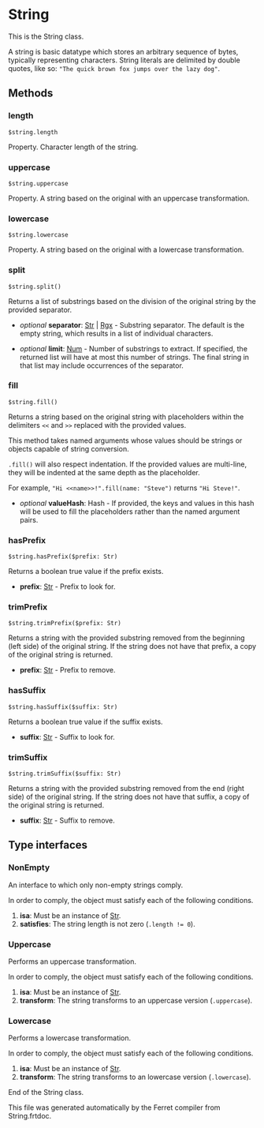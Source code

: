 # String

This is the String class.

A string is basic datatype which stores an arbitrary sequence of bytes,
typically representing characters. String literals are delimited by
double quotes, like so: `"The quick brown fox jumps over the lazy dog"`.



## Methods

### length

```
$string.length
```

Property. Character length of the string.



### uppercase

```
$string.uppercase
```

Property. A string based on the original with an uppercase transformation.



### lowercase

```
$string.lowercase
```

Property. A string based on the original with a lowercase transformation.



### split

```
$string.split()
```

Returns a list of substrings based on the division of the original
string by the provided separator.


* *optional* __separator__: [Str](/doc/std/String.md) | [Rgx](/doc/std/Regex.md) - Substring separator. The default is the empty string, which results
in a list of individual characters.

* *optional* __limit__: [Num](/doc/std/Number.md) - Number of substrings to extract.
If specified, the returned list will have at most this number
of strings. The final string in that list may include occurrences
of the separator.



### fill

```
$string.fill()
```

Returns a string based on the original string with placeholders within
the delimiters `<<` and `>>` replaced with the provided values.

This method takes named arguments whose values should be strings or
objects capable of string conversion.

`.fill()` will also respect indentation. If the provided values are
multi-line, they will be indented at the same depth as the placeholder.

For example, `"Hi <<name>>!".fill(name: "Steve")` returns `"Hi Steve!"`.


* *optional* __valueHash__: Hash - If provided, the keys and values in this hash will be used to
fill the placeholders rather than the named argument pairs.



### hasPrefix

```
$string.hasPrefix($prefix: Str)
```

Returns a boolean true value if the prefix exists.


* __prefix__: [Str](/doc/std/String.md) - Prefix to look for.



### trimPrefix

```
$string.trimPrefix($prefix: Str)
```

Returns a string with the provided substring removed from the
beginning (left side) of the original string. If the string does not
have that prefix, a copy of the original string is returned.


* __prefix__: [Str](/doc/std/String.md) - Prefix to remove.



### hasSuffix

```
$string.hasSuffix($suffix: Str)
```

Returns a boolean true value if the suffix exists.


* __suffix__: [Str](/doc/std/String.md) - Suffix to look for.



### trimSuffix

```
$string.trimSuffix($suffix: Str)
```

Returns a string with the provided substring removed from the
end (right side) of the original string. If the string does not
have that suffix, a copy of the original string is returned.


* __suffix__: [Str](/doc/std/String.md) - Suffix to remove.



## Type interfaces

### NonEmpty

An interface to which only non-empty strings comply.

In order to comply, the object must satisfy each of the following conditions.

1. __isa__: Must be an instance of [Str](/doc/std/String.md).
2. __satisfies__: The string length is not zero (`.length != 0`).


### Uppercase

Performs an uppercase transformation.

In order to comply, the object must satisfy each of the following conditions.

1. __isa__: Must be an instance of [Str](/doc/std/String.md).
2. __transform__: The string transforms to an uppercase version (`.uppercase`).


### Lowercase

Performs a lowercase transformation.

In order to comply, the object must satisfy each of the following conditions.

1. __isa__: Must be an instance of [Str](/doc/std/String.md).
2. __transform__: The string transforms to an lowercase version (`.lowercase`).


End of the String class.

This file was generated automatically by the Ferret compiler from
String.frtdoc.
